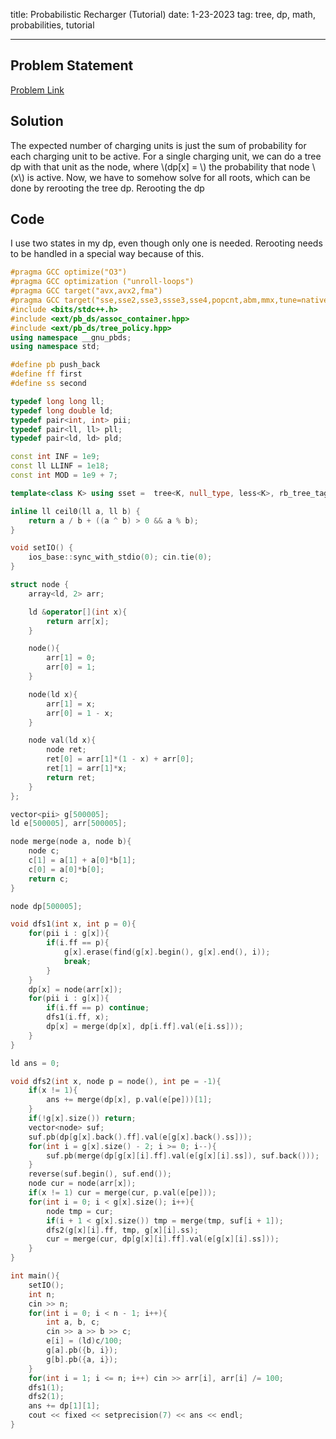 title: Probabilistic Recharger (Tutorial)
date: 1-23-2023
tag: tree, dp, math, probabilities, tutorial

---

## Problem Statement

[Problem Link](https://contest.xinyoudui.com/contest/28/problem/143)

## Solution

The expected number of charging units is just the sum of probability for each charging unit to be active. For a single charging unit, we can do a tree dp with that unit as the node, where \\(dp[x] = \\) the probability that node \\(x\\) is active. Now, we have to somehow solve for all roots, which can be done by rerooting the tree dp. Rerooting the dp 

## Code

I use two states in my dp, even though only one is needed. Rerooting needs to be handled in a special way because of this.

```c++
#pragma GCC optimize("O3")
#pragma GCC optimization ("unroll-loops")
#pragma GCC target("avx,avx2,fma")
#pragma GCC target("sse,sse2,sse3,ssse3,sse4,popcnt,abm,mmx,tune=native")
#include <bits/stdc++.h>
#include <ext/pb_ds/assoc_container.hpp>
#include <ext/pb_ds/tree_policy.hpp>
using namespace __gnu_pbds;
using namespace std;

#define pb push_back
#define ff first
#define ss second

typedef long long ll;
typedef long double ld;
typedef pair<int, int> pii;
typedef pair<ll, ll> pll;
typedef pair<ld, ld> pld;

const int INF = 1e9;
const ll LLINF = 1e18;
const int MOD = 1e9 + 7;

template<class K> using sset =  tree<K, null_type, less<K>, rb_tree_tag, tree_order_statistics_node_update>;

inline ll ceil0(ll a, ll b) {
    return a / b + ((a ^ b) > 0 && a % b);
}

void setIO() {
    ios_base::sync_with_stdio(0); cin.tie(0);
}

struct node {
    array<ld, 2> arr;

    ld &operator[](int x){
        return arr[x];
    }

    node(){
        arr[1] = 0;
        arr[0] = 1;
    }

    node(ld x){
        arr[1] = x;
        arr[0] = 1 - x;
    }

    node val(ld x){
        node ret;
        ret[0] = arr[1]*(1 - x) + arr[0];
        ret[1] = arr[1]*x;
        return ret;
    }
};

vector<pii> g[500005];
ld e[500005], arr[500005];

node merge(node a, node b){
    node c;
    c[1] = a[1] + a[0]*b[1];
    c[0] = a[0]*b[0];
    return c;
}

node dp[500005];

void dfs1(int x, int p = 0){
    for(pii i : g[x]){
        if(i.ff == p){
            g[x].erase(find(g[x].begin(), g[x].end(), i));
            break;
        }
    }
    dp[x] = node(arr[x]);
    for(pii i : g[x]){
        if(i.ff == p) continue;
        dfs1(i.ff, x);
        dp[x] = merge(dp[x], dp[i.ff].val(e[i.ss]));
    }
}

ld ans = 0;

void dfs2(int x, node p = node(), int pe = -1){
    if(x != 1){
        ans += merge(dp[x], p.val(e[pe]))[1];
    }
    if(!g[x].size()) return;
    vector<node> suf;
    suf.pb(dp[g[x].back().ff].val(e[g[x].back().ss]));
    for(int i = g[x].size() - 2; i >= 0; i--){
        suf.pb(merge(dp[g[x][i].ff].val(e[g[x][i].ss]), suf.back()));
    }
    reverse(suf.begin(), suf.end());
    node cur = node(arr[x]);
    if(x != 1) cur = merge(cur, p.val(e[pe]));
    for(int i = 0; i < g[x].size(); i++){
        node tmp = cur;
        if(i + 1 < g[x].size()) tmp = merge(tmp, suf[i + 1]);
        dfs2(g[x][i].ff, tmp, g[x][i].ss);
        cur = merge(cur, dp[g[x][i].ff].val(e[g[x][i].ss]));
    }
}

int main(){
    setIO();
    int n;
    cin >> n;
    for(int i = 0; i < n - 1; i++){
        int a, b, c;
        cin >> a >> b >> c;
        e[i] = (ld)c/100;
        g[a].pb({b, i});
        g[b].pb({a, i});
    }
    for(int i = 1; i <= n; i++) cin >> arr[i], arr[i] /= 100;
    dfs1(1);
    dfs2(1);
    ans += dp[1][1];
    cout << fixed << setprecision(7) << ans << endl;
}
```